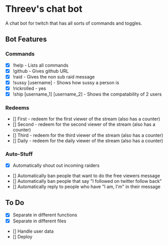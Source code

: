 # Threev's chat bot

A chat bot for twitch that has all sorts of commands and toggles.

## Bot Features

### Commands

- [x] !help - Lists all commands
- [x] !github - Gives github URL
- [x] !raid - Gives the non sub raid message
- [x] !sussy [username] - Shows how sussy a person is
- [x] !rickrolled - yes
- [x] !ship [username_1] [username_2] - Shows the compatability of 2 users

### Redeems

- [] First - redeem for the first viewer of the stream (also has a counter)
- [] Second - redeem for the second viewer of the stream (also has a counter)
- [] Third - redeem for the third viewer of the stream (also has a counter)
- [] Daily - redeem for the daily viewer of the stream (also has a counter)

### Auto-Stuff

- [x] Automatically shout out incoming raiders
- [] Automatically ban people that want to do the free viewers message
- [] Automatically ban people that say "I followed on twitter follow back"
- [] Automatically reply to people who have "I am, I'm" in their message

## To Do

- [x] Separate in different functions
- [x] Separate in different files
- [] Handle user data
- [] Deploy
